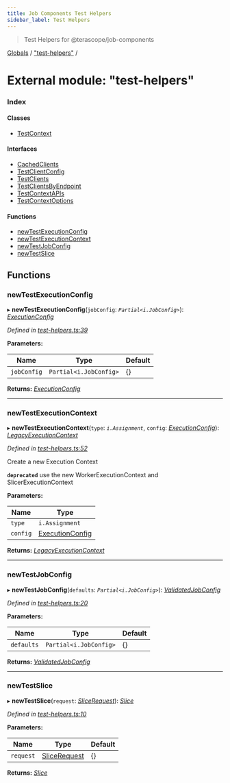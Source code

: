 ```yaml
---
title: Job Components Test Helpers
sidebar_label: Test Helpers
---
```


> Test Helpers for @terascope/job-components

[Globals](../overview.md) / ["test-helpers"](_test_helpers_.md) /

# External module: "test-helpers"

### Index

#### Classes

* [TestContext](../classes/_test_helpers_.testcontext.md)

#### Interfaces

* [CachedClients](../interfaces/_test_helpers_.cachedclients.md)
* [TestClientConfig](../interfaces/_test_helpers_.testclientconfig.md)
* [TestClients](../interfaces/_test_helpers_.testclients.md)
* [TestClientsByEndpoint](../interfaces/_test_helpers_.testclientsbyendpoint.md)
* [TestContextAPIs](../interfaces/_test_helpers_.testcontextapis.md)
* [TestContextOptions](../interfaces/_test_helpers_.testcontextoptions.md)

#### Functions

* [newTestExecutionConfig](_test_helpers_.md#newtestexecutionconfig)
* [newTestExecutionContext](_test_helpers_.md#newtestexecutioncontext)
* [newTestJobConfig](_test_helpers_.md#newtestjobconfig)
* [newTestSlice](_test_helpers_.md#newtestslice)

## Functions

###  newTestExecutionConfig

▸ **newTestExecutionConfig**(`jobConfig`: *`Partial<i.JobConfig>`*): *[ExecutionConfig](../interfaces/_interfaces_jobs_.executionconfig.md)*

*Defined in [test-helpers.ts:39](https://github.com/terascope/teraslice/tree/0c8b1cfadd6cd255811e506264906c5373f2ebea/packages/job-components/test-helpers.ts#L39)*

**Parameters:**

Name | Type | Default |
------ | ------ | ------ |
`jobConfig` | `Partial<i.JobConfig>` |  {} |

**Returns:** *[ExecutionConfig](../interfaces/_interfaces_jobs_.executionconfig.md)*

___

###  newTestExecutionContext

▸ **newTestExecutionContext**(`type`: *`i.Assignment`*, `config`: *[ExecutionConfig](../interfaces/_interfaces_jobs_.executionconfig.md)*): *[LegacyExecutionContext](../interfaces/_interfaces_jobs_.legacyexecutioncontext.md)*

*Defined in [test-helpers.ts:52](https://github.com/terascope/teraslice/tree/0c8b1cfadd6cd255811e506264906c5373f2ebea/packages/job-components/test-helpers.ts#L52)*

Create a new Execution Context

**`deprecated`** use the new WorkerExecutionContext and SlicerExecutionContext

**Parameters:**

Name | Type |
------ | ------ |
`type` | `i.Assignment` |
`config` | [ExecutionConfig](../interfaces/_interfaces_jobs_.executionconfig.md) |

**Returns:** *[LegacyExecutionContext](../interfaces/_interfaces_jobs_.legacyexecutioncontext.md)*

___

###  newTestJobConfig

▸ **newTestJobConfig**(`defaults`: *`Partial<i.JobConfig>`*): *[ValidatedJobConfig](../interfaces/_interfaces_jobs_.validatedjobconfig.md)*

*Defined in [test-helpers.ts:20](https://github.com/terascope/teraslice/tree/0c8b1cfadd6cd255811e506264906c5373f2ebea/packages/job-components/test-helpers.ts#L20)*

**Parameters:**

Name | Type | Default |
------ | ------ | ------ |
`defaults` | `Partial<i.JobConfig>` |  {} |

**Returns:** *[ValidatedJobConfig](../interfaces/_interfaces_jobs_.validatedjobconfig.md)*

___

###  newTestSlice

▸ **newTestSlice**(`request`: *[SliceRequest](../interfaces/_interfaces_operations_.slicerequest.md)*): *[Slice](../interfaces/_interfaces_operations_.slice.md)*

*Defined in [test-helpers.ts:10](https://github.com/terascope/teraslice/tree/0c8b1cfadd6cd255811e506264906c5373f2ebea/packages/job-components/test-helpers.ts#L10)*

**Parameters:**

Name | Type | Default |
------ | ------ | ------ |
`request` | [SliceRequest](../interfaces/_interfaces_operations_.slicerequest.md) |  {} |

**Returns:** *[Slice](../interfaces/_interfaces_operations_.slice.md)*
